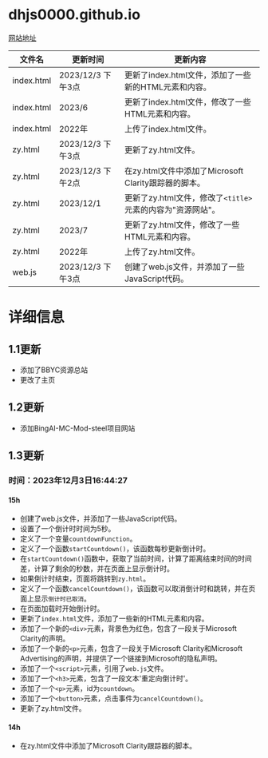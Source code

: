 # dhjs0000.github.io
[网站地址](https://dhjs0000.github.io "这个网站的地址")

| 文件名 | 更新时间 | 更新内容 |
| --- | --- | --- |
| index.html | 2023/12/3 下午3点 | 更新了index.html文件，添加了一些新的HTML元素和内容。 |
| index.html | 2023/6 | 更新了index.html文件，修改了一些HTML元素和内容。 |
| index.html | 2022年 | 上传了index.html文件。 |
| zy.html | 2023/12/3 下午3点 | 更新了zy.html文件。 |
| zy.html | 2023/12/3 下午2点 | 在zy.html文件中添加了Microsoft Clarity跟踪器的脚本。 |
| zy.html | 2023/12/1 | 更新了zy.html文件，修改了`<title>`元素的内容为"资源网站"。 |
| zy.html | 2023/7 | 更新了zy.html文件，修改了一些HTML元素和内容。 |
| zy.html | 2022年 | 上传了zy.html文件。 |
| web.js | 2023/12/3 下午3点 | 创建了web.js文件，并添加了一些JavaScript代码。 |

# 详细信息
## 1.1更新
 - 添加了BBYC资源总站
 - 更改了主页
## 1.2更新
 - 添加BingAI-MC-Mod-steel项目网站
## 1.3更新
### 时间：2023年12月3日16:44:27
#### 15h
- 创建了web.js文件，并添加了一些JavaScript代码。
- 设置了一个倒计时时间为5秒。
- 定义了一个变量`countdownFunction`。
- 定义了一个函数`startCountdown()`，该函数每秒更新倒计时。
- 在`startCountdown()`函数中，获取了当前时间，计算了距离结束时间的时间差，计算了剩余的秒数，并在页面上显示倒计时。
- 如果倒计时结束，页面将跳转到`zy.html`。
- 定义了一个函数`cancelCountdown()`，该函数可以取消倒计时和跳转，并在页面上显示`倒计时已取消`。
- 在页面加载时开始倒计时。
- 更新了`index.html`文件，添加了一些新的HTML元素和内容。
- 添加了一个新的`<div>`元素，背景色为红色，包含了一段关于Microsoft Clarity的声明。
- 添加了一个新的`<p>`元素，包含了一段关于Microsoft Clarity和Microsoft Advertising的声明，并提供了一个链接到Microsoft的隐私声明。
- 添加了一个`<script>`元素，引用了`web.js`文件。
- 添加了一个`<h3>`元素，包含了一段文本'重定向倒计时'。
- 添加了一个`<p>`元素，id为`countdown`。
- 添加了一个`<button>`元素，点击事件为`cancelCountdown()`。
- 更新了zy.html文件。
#### 14h
- 在zy.html文件中添加了Microsoft Clarity跟踪器的脚本。
